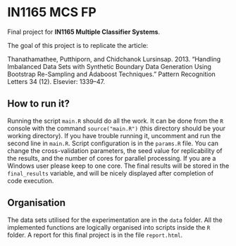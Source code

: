 # IN1165 MCS FP
Final project for **IN1165 Multiple Classifier Systems**.

The goal of this project is to replicate the article:

Thanathamathee, Putthiporn, and Chidchanok Lursinsap. 2013. “Handling Imbalanced Data Sets with Synthetic Boundary Data Generation Using Bootstrap Re-Sampling and Adaboost Techniques.” Pattern Recognition Letters 34 (12). Elsevier: 1339–47.

## How to run it?
Running the script `main.R` should do all the work. It can be done from the `R` console with the command `source("main.R")` (this directory should be your working directory). If you have trouble running it, uncomment and run the second line in `main.R`. Script configuration is in the `params.R` file. You can change the cross-validation parameters, the seed value for replicability of the results, and the number of cores for parallel processing. If you are a Windows user please keep to one core. The final results will be stored in the `final_results` variable, and will be nicely displayed after completion of code execution.

## Organisation
The data sets utilised for the experimentation are in the `data` folder. All the implemented functions are logically organised into scripts inside the `R` folder. A report for this final project is in the file `report.html`.
